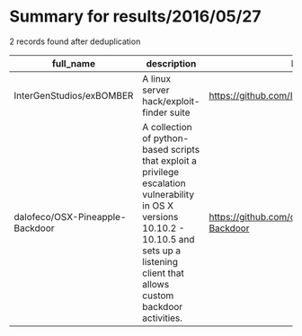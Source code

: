 
# Summary for results/2016/05/27
    
2 records found after deduplication

| full_name | description | html_url | matched_list | matched_count | pushed_at | size | stargazers_count | language | forks_count | vul_ids |
|---------------------------------|--------------------------------------------------------------------------------------------------------------------------------------------------------------------------------------------------|----------------------------------------------------|----------------|-----------------|---------------------------|--------|--------------------|------------|---------------|-----------|
| InterGenStudios/exBOMBER | A linux server hack/exploit-finder suite | https://github.com/InterGenStudios/exBOMBER | ['exploit'] | 1 | 2016-05-27 03:36:43+00:00 | 150 | 8 | Shell | 3 | [] |
| dalofeco/OSX-Pineapple-Backdoor | A collection of python-based scripts that exploit a privilege escalation vulnerability in OS X versions 10.10.2 - 10.10.5 and sets up a listening client that allows custom backdoor activities. | https://github.com/dalofeco/OSX-Pineapple-Backdoor | ['exploit'] | 1 | 2016-05-27 00:16:53+00:00 | 14 | 2 | Python | 1 | [] |
